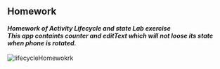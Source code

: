 ## Homework

***Homework of Activity Lifecycle and state Lab exercise***
<br>
***This app containts counter and editText which will not loose its state when phone is rotated.***
<br>
<br>
![lifecycleHomewokrk](https://user-images.githubusercontent.com/47735236/111495749-c87dc900-8767-11eb-9c20-7826ba969073.gif)
